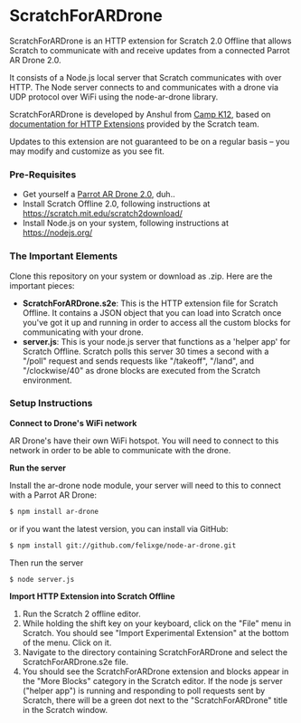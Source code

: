 # ScratchForARDrone

ScratchForARDrone is an HTTP extension for Scratch 2.0 Offline that allows Scratch to communicate with and receive updates from a connected Parrot AR Drone 2.0.

It consists of a Node.js local server that Scratch communicates with over HTTP. The Node server connects to and communicates with a drone via UDP protocol over WiFi using the node-ar-drone library. 

ScratchForARDrone is developed by Anshul from [Camp K12](http://campk12.com), based on [documentation for HTTP Extensions](http://wiki.scratch.mit.edu/wiki/Scratch_Extension#HTTP_Extensions) provided by the Scratch team.

Updates to this extension are not guaranteed to be on a regular basis – you may modify and customize as you see fit.

### Pre-Requisites
- Get yourself a [Parrot AR Drone 2.0](http://ardrone2.parrot.com/), duh.. 
- Install Scratch Offline 2.0, following instructions at https://scratch.mit.edu/scratch2download/
- Install Node.js on your system, following instructions at https://nodejs.org/

### The Important Elements

Clone this repository on your system or download as .zip. Here are the important pieces:
- **ScratchForARDrone.s2e**: This is the HTTP extension file for Scratch Offline. It contains a JSON object that you can load into Scratch once you've got it up and running in order to access all the custom blocks for communicating with your drone.
- **server.js**: This is your node.js server that functions as a 'helper app' for Scratch Offline. Scratch polls this server 30 times a second with a "/poll" request and sends requests like "/takeoff", "/land", and "/clockwise/40" as drone blocks are executed from the Scratch environment.

### Setup Instructions

**Connect to Drone's WiFi network**

AR Drone's have their own WiFi hotspot. You will need to connect to this network in order to be able to communicate with the drone.

**Run the server**

Install the ar-drone node module, your server will need to this to connect with a Parrot AR Drone:

```sh
$ npm install ar-drone
```
or if you want the latest version, you can install via GitHub:

```sh
$ npm install git://github.com/felixge/node-ar-drone.git
```

Then run the server
```sh
$ node server.js
```

**Import HTTP Extension into Scratch Offline**

1. Run the Scratch 2 offline editor.
2. While holding the shift key on your keyboard, click on the "File" menu in Scratch. You should see "Import Experimental Extension" at the bottom of the menu. Click on it.
3. Navigate to the directory containing ScratchForARDrone and select the ScratchForARDrone.s2e file. 
4. You should see the ScratchForARDrone extension and blocks appear in the "More Blocks" category in the Scratch editor. If the node js server ("helper app") is running and responding to poll requests sent by Scratch, there will be a green dot next to the "ScratchForARDrone" title in the Scratch window.

